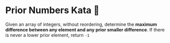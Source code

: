 # Prior Numbers Kata 🔢

Given an array of integers, without reordering, determine the **maximum difference between any element and any prior smaller difference**. If there is never a lower prior element, return ```-1```
